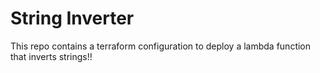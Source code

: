 # String Inverter
This repo contains a terraform configuration to deploy a lambda function that inverts strings!!